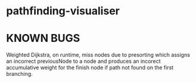 # pathfinding-visualiser

# KNOWN BUGS

Weighted Dijkstra, on runtime, miss nodes due to presorting which assigns an incorrect previousNode to a node and produces an incorect accumulative weight for the finish node if path not found on the first branching.
